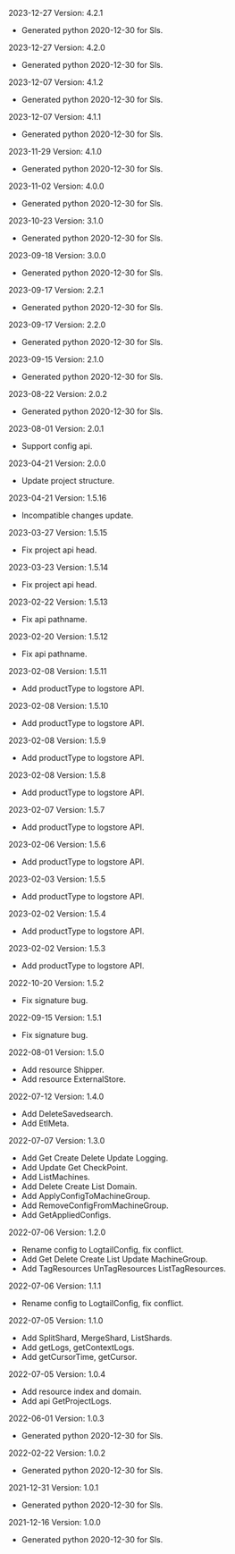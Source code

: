 2023-12-27 Version: 4.2.1
- Generated python 2020-12-30 for Sls.

2023-12-27 Version: 4.2.0
- Generated python 2020-12-30 for Sls.

2023-12-07 Version: 4.1.2
- Generated python 2020-12-30 for Sls.

2023-12-07 Version: 4.1.1
- Generated python 2020-12-30 for Sls.

2023-11-29 Version: 4.1.0
- Generated python 2020-12-30 for Sls.

2023-11-02 Version: 4.0.0
- Generated python 2020-12-30 for Sls.

2023-10-23 Version: 3.1.0
- Generated python 2020-12-30 for Sls.

2023-09-18 Version: 3.0.0
- Generated python 2020-12-30 for Sls.

2023-09-17 Version: 2.2.1
- Generated python 2020-12-30 for Sls.

2023-09-17 Version: 2.2.0
- Generated python 2020-12-30 for Sls.

2023-09-15 Version: 2.1.0
- Generated python 2020-12-30 for Sls.

2023-08-22 Version: 2.0.2
- Generated python 2020-12-30 for Sls.

2023-08-01 Version: 2.0.1
- Support config api.

2023-04-21 Version: 2.0.0
- Update project structure.

2023-04-21 Version: 1.5.16
- Incompatible changes update. 

2023-03-27 Version: 1.5.15
- Fix project api head.

2023-03-23 Version: 1.5.14
- Fix project api head.

2023-02-22 Version: 1.5.13
- Fix api pathname.

2023-02-20 Version: 1.5.12
- Fix api pathname.

2023-02-08 Version: 1.5.11
- Add productType to logstore API.

2023-02-08 Version: 1.5.10
- Add productType to logstore API.

2023-02-08 Version: 1.5.9
- Add productType to logstore API.

2023-02-08 Version: 1.5.8
- Add productType to logstore API.

2023-02-07 Version: 1.5.7
- Add productType to logstore API.

2023-02-06 Version: 1.5.6
- Add productType to logstore API.

2023-02-03 Version: 1.5.5
- Add productType to logstore API.

2023-02-02 Version: 1.5.4
- Add productType to logstore API.

2023-02-02 Version: 1.5.3
- Add productType to logstore API.

2022-10-20 Version: 1.5.2
- Fix signature bug.

2022-09-15 Version: 1.5.1
- Fix signature bug.

2022-08-01 Version: 1.5.0
- Add resource Shipper.
- Add resource ExternalStore.

2022-07-12 Version: 1.4.0
- Add DeleteSavedsearch.
- Add EtlMeta.

2022-07-07 Version: 1.3.0
- Add Get Create Delete Update Logging.
- Add Update Get CheckPoint.
- Add ListMachines.
- Add Delete Create List Domain.
- Add ApplyConfigToMachineGroup.
- Add RemoveConfigFromMachineGroup.
- Add GetAppliedConfigs.

2022-07-06 Version: 1.2.0
- Rename config to LogtailConfig, fix conflict.
- Add Get Delete Create List Update MachineGroup.
- Add TagResources UnTagResources ListTagResources.

2022-07-06 Version: 1.1.1
- Rename config to LogtailConfig, fix conflict.

2022-07-05 Version: 1.1.0
- Add SplitShard, MergeShard, ListShards.
- Add getLogs, getContextLogs.
- Add getCursorTime, getCursor.

2022-07-05 Version: 1.0.4
- Add resource index and domain.
- Add api GetProjectLogs.

2022-06-01 Version: 1.0.3
- Generated python 2020-12-30 for Sls.

2022-02-22 Version: 1.0.2
- Generated python 2020-12-30 for Sls.

2021-12-31 Version: 1.0.1
- Generated python 2020-12-30 for Sls.

2021-12-16 Version: 1.0.0
- Generated python 2020-12-30 for Sls.

